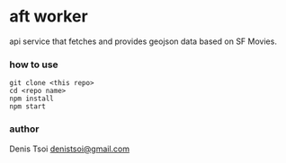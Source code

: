 # aft worker

api service that fetches and provides geojson data based on SF Movies.

### how to use

    git clone <this repo>
    cd <repo name>
    npm install
    npm start

### author 
Denis Tsoi <denistsoi@gmail.com>